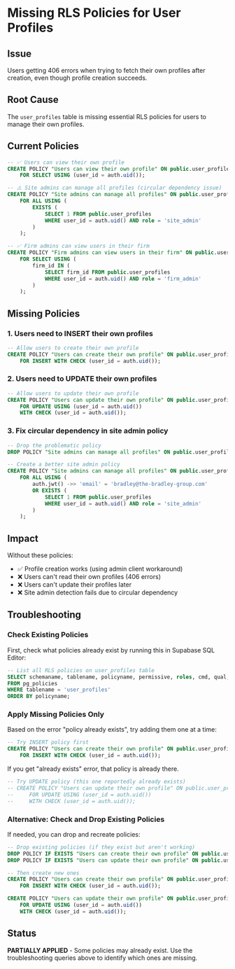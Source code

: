 # Missing RLS Policies for User Profiles

## Issue
Users getting 406 errors when trying to fetch their own profiles after creation, even though profile creation succeeds.

## Root Cause
The `user_profiles` table is missing essential RLS policies for users to manage their own profiles.

## Current Policies
```sql
-- ✅ Users can view their own profile
CREATE POLICY "Users can view their own profile" ON public.user_profiles
    FOR SELECT USING (user_id = auth.uid());

-- ⚠️ Site admins can manage all profiles (circular dependency issue)
CREATE POLICY "Site admins can manage all profiles" ON public.user_profiles
    FOR ALL USING (
        EXISTS (
            SELECT 1 FROM public.user_profiles 
            WHERE user_id = auth.uid() AND role = 'site_admin'
        )
    );

-- ✅ Firm admins can view users in their firm
CREATE POLICY "Firm admins can view users in their firm" ON public.user_profiles
    FOR SELECT USING (
        firm_id IN (
            SELECT firm_id FROM public.user_profiles 
            WHERE user_id = auth.uid() AND role = 'firm_admin'
        )
    );
```

## Missing Policies

### 1. Users need to INSERT their own profiles
```sql
-- Allow users to create their own profile
CREATE POLICY "Users can create their own profile" ON public.user_profiles
    FOR INSERT WITH CHECK (user_id = auth.uid());
```

### 2. Users need to UPDATE their own profiles  
```sql
-- Allow users to update their own profile
CREATE POLICY "Users can update their own profile" ON public.user_profiles
    FOR UPDATE USING (user_id = auth.uid())
    WITH CHECK (user_id = auth.uid());
```

### 3. Fix circular dependency in site admin policy
```sql
-- Drop the problematic policy
DROP POLICY "Site admins can manage all profiles" ON public.user_profiles;

-- Create a better site admin policy
CREATE POLICY "Site admins can manage all profiles" ON public.user_profiles
    FOR ALL USING (
        auth.jwt() ->> 'email' = 'bradley@the-bradley-group.com'
        OR EXISTS (
            SELECT 1 FROM public.user_profiles 
            WHERE user_id = auth.uid() AND role = 'site_admin'
        )
    );
```

## Impact
Without these policies:
- ✅ Profile creation works (using admin client workaround)
- ❌ Users can't read their own profiles (406 errors)
- ❌ Users can't update their profiles later
- ❌ Site admin detection fails due to circular dependency

## Troubleshooting

### Check Existing Policies
First, check what policies already exist by running this in Supabase SQL Editor:

```sql
-- List all RLS policies on user_profiles table
SELECT schemaname, tablename, policyname, permissive, roles, cmd, qual, with_check
FROM pg_policies 
WHERE tablename = 'user_profiles' 
ORDER BY policyname;
```

### Apply Missing Policies Only
Based on the error "policy already exists", try adding them one at a time:

```sql
-- Try INSERT policy first
CREATE POLICY "Users can create their own profile" ON public.user_profiles
    FOR INSERT WITH CHECK (user_id = auth.uid());
```

If you get "already exists" error, that policy is already there.

```sql
-- Try UPDATE policy (this one reportedly already exists)
-- CREATE POLICY "Users can update their own profile" ON public.user_profiles
--     FOR UPDATE USING (user_id = auth.uid())
--     WITH CHECK (user_id = auth.uid());
```

### Alternative: Check and Drop Existing Policies
If needed, you can drop and recreate policies:

```sql
-- Drop existing policies (if they exist but aren't working)
DROP POLICY IF EXISTS "Users can create their own profile" ON public.user_profiles;
DROP POLICY IF EXISTS "Users can update their own profile" ON public.user_profiles;

-- Then create new ones
CREATE POLICY "Users can create their own profile" ON public.user_profiles
    FOR INSERT WITH CHECK (user_id = auth.uid());

CREATE POLICY "Users can update their own profile" ON public.user_profiles
    FOR UPDATE USING (user_id = auth.uid())
    WITH CHECK (user_id = auth.uid());
```

## Status
**PARTIALLY APPLIED** - Some policies may already exist. Use the troubleshooting queries above to identify which ones are missing.